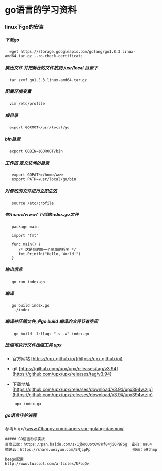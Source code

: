 # go语言的学习资料

  ### linux下go的安装
  
  ##### 下载go
      wget https://storage.googleapis.com/golang/go1.8.3.linux-amd64.tar.gz --no-check-certificate
  ##### 解压文件 并把解压的文件放到 /usr/local 目录下
      tar zxvf go1.8.3.linux-amd64.tar.gz
  ##### 配置环境变量
      vim /etc/profile
  ##### 根目录
      export GOROOT=/usr/local/go
  ##### bin目录
      export GOBIN=$GOROOT/bin
  ##### 工作区  定义访问的目录
       export GOPATH=/home/www
       export PATH=/usr/local/go/bin
  ##### 对修改的文件进行立即生效
       source /etc/profile
  ##### 在/home/www/ 下创建index.go文件
       package main
       
       import "fmt"
       
       func main() {
          /* 这是我的第一个简单的程序 */
          fmt.Println("Hello, World!")
       }
  ##### 输出信息
       go run index.go
  ##### 编译
       go build index.go
        ./index
        
  ##### 编译并压缩文件,并go build 编译的文件节省空间
        go build -ldflags "-s -w" index.go
		
  ##### 压缩可执行文件压缩工具 upx
  * 官方网站 [https://upx.github.io/](https://upx.github.io/)
  * git [https://github.com/upx/upx/releases/tag/v3.94](https://github.com/upx/upx/releases/tag/v3.94)
  * 下载地址[https://github.com/upx/upx/releases/download/v3.94/upx394w.zip](https://github.com/upx/upx/releases/download/v3.94/upx394w.zip)
         
         upx index.go
         
 ##### go语言守护进程
 参考http://www.01happy.com/supervisor-golang-daemon/
 
    ##### GO语言秒杀实战
	百度云盘：https://pan.baidu.com/s/1jbo6UotGW7Kf84ji0PB7Sg  密码：nau4
	腾讯云：https://share.weiyun.com/5NjLpPp                   密码：e9thmp
	
	beego配置
    http://www.tuicool.com/articles/UFbqQv
       

